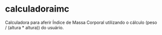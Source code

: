 # calculadoraimc
Calculadora para aferir Índice de Massa Corporal utilizando o cálculo (peso / (altura * altura)) do usuário.
